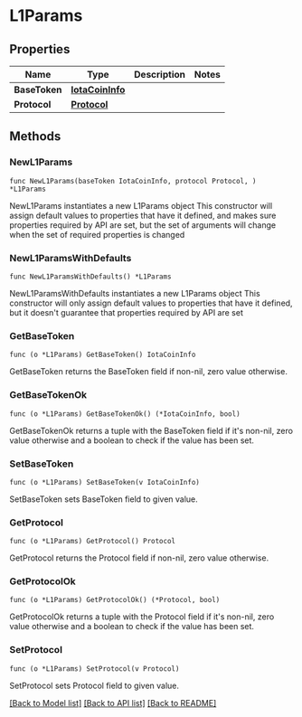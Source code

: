 # L1Params

## Properties

Name | Type | Description | Notes
------------ | ------------- | ------------- | -------------
**BaseToken** | [**IotaCoinInfo**](IotaCoinInfo.md) |  | 
**Protocol** | [**Protocol**](Protocol.md) |  | 

## Methods

### NewL1Params

`func NewL1Params(baseToken IotaCoinInfo, protocol Protocol, ) *L1Params`

NewL1Params instantiates a new L1Params object
This constructor will assign default values to properties that have it defined,
and makes sure properties required by API are set, but the set of arguments
will change when the set of required properties is changed

### NewL1ParamsWithDefaults

`func NewL1ParamsWithDefaults() *L1Params`

NewL1ParamsWithDefaults instantiates a new L1Params object
This constructor will only assign default values to properties that have it defined,
but it doesn't guarantee that properties required by API are set

### GetBaseToken

`func (o *L1Params) GetBaseToken() IotaCoinInfo`

GetBaseToken returns the BaseToken field if non-nil, zero value otherwise.

### GetBaseTokenOk

`func (o *L1Params) GetBaseTokenOk() (*IotaCoinInfo, bool)`

GetBaseTokenOk returns a tuple with the BaseToken field if it's non-nil, zero value otherwise
and a boolean to check if the value has been set.

### SetBaseToken

`func (o *L1Params) SetBaseToken(v IotaCoinInfo)`

SetBaseToken sets BaseToken field to given value.


### GetProtocol

`func (o *L1Params) GetProtocol() Protocol`

GetProtocol returns the Protocol field if non-nil, zero value otherwise.

### GetProtocolOk

`func (o *L1Params) GetProtocolOk() (*Protocol, bool)`

GetProtocolOk returns a tuple with the Protocol field if it's non-nil, zero value otherwise
and a boolean to check if the value has been set.

### SetProtocol

`func (o *L1Params) SetProtocol(v Protocol)`

SetProtocol sets Protocol field to given value.



[[Back to Model list]](../README.md#documentation-for-models) [[Back to API list]](../README.md#documentation-for-api-endpoints) [[Back to README]](../README.md)


